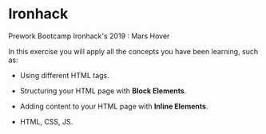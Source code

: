 # Ironhack
Prework Bootcamp Ironhack's 2019 : Mars Hover

In this exercise you will apply all the concepts you have been learning, such as:

- Using different HTML tags.
- Structuring your HTML page with **Block Elements**.
- Adding content to your HTML page with **Inline Elements**.

- HTML, CSS, JS.
